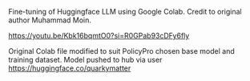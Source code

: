 Fine-tuning of Huggingface LLM using Google Colab. Credit to original author Muhammad Moin.

https://youtu.be/Kbk16bqmtO0?si=R0GPab93cDFy6fly

Original Colab file modified to suit PolicyPro chosen base model and training dataset. Model pushed to hub via user https://huggingface.co/quarkymatter
